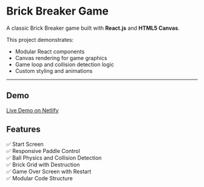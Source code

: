 #  Brick Breaker Game

A classic Brick Breaker game built with **React.js** and **HTML5 Canvas**.

This project demonstrates:
- Modular React components
- Canvas rendering for game graphics
- Game loop and collision detection logic
- Custom styling and animations

---

##  Demo
 [Live Demo on Netlify](https://your-netlify-url.netlify.app)  

##  Features
✅ Start Screen  
✅ Responsive Paddle Control  
✅ Ball Physics and Collision Detection  
✅ Brick Grid with Destruction  
✅ Game Over Screen with Restart  
✅ Modular Code Structure  
